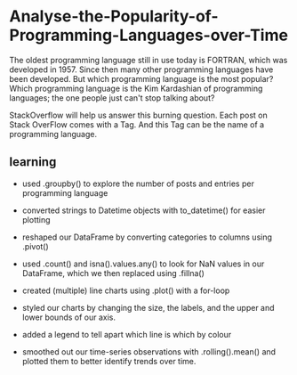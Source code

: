 # Analyse-the-Popularity-of-Programming-Languages-over-Time
The oldest programming language still in use today is FORTRAN, which was developed in 1957. Since then many other programming languages have been developed. But which programming language is the most popular? Which programming language is the Kim Kardashian of programming languages; the one people just can't stop talking about? 

StackOverflow will help us answer this burning question. Each post on Stack OverFlow comes with a Tag. And this Tag can be the name of a programming language.

## learning

- used .groupby() to explore the number of posts and entries per programming language

- converted strings to Datetime objects with to_datetime() for easier plotting

- reshaped our DataFrame by converting categories to columns using .pivot()

- used .count() and isna().values.any() to look for NaN values in our DataFrame, which we then replaced using .fillna()

- created (multiple) line charts using .plot() with a for-loop

- styled our charts by changing the size, the labels, and the upper and lower bounds of our axis.

- added a legend to tell apart which line is which by colour

- smoothed out our time-series observations with .rolling().mean() and plotted them to better identify trends over time.
